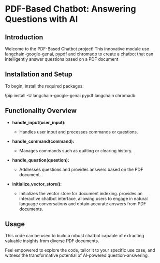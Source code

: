 # PDF-Based Chatbot: Answering Questions with AI

## Introduction
Welcome to the PDF-Based Chatbot project! This innovative module use langchain-google-genai, pypdf and chromadb to create a chatbot that can intelligently answer questions based on a PDF document

## Installation and Setup
To begin, install the required packages:

!pip install -U langchain-google-genai pypdf langchain chromadb



## Functionality Overview

- **handle_input(user_input):**
  - Handles user input and processes commands or questions.

- **handle_command(command):**
  - Manages commands such as quitting or clearing history.

- **handle_question(question):**
  - Addresses questions and provides answers based on the PDF document.

- **initialize_vector_store():**
  - Initializes the vector store for document indexing.
provides an interactive chatbot interface, allowing users to engage in natural language conversations and obtain accurate answers from PDF documents.

## Usage 
 This code can be used to build a robust chatbot capable of extracting valuable insights from diverse PDF documents.

Feel empowered to explore the code, tailor it to your specific use case, and witness the transformative potential of AI-powered question-answering.


